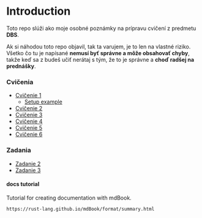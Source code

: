 # Introduction

Toto repo slúži ako moje osobné poznámky na prípravu cvičení z predmetu **DBS**. 


Ak si náhodou toto repo objavil, tak ta varujem, je to len na vlastné riziko. Všetko čo tu je napísané **nemusí byť správne a môže obsahovať chyby**, takže keď sa z budeš učiť nerátaj s tým, že to je správne a **choď radšej na prednášky**.   

### Cvičenia

- [Cvičenie 1](./cviko_1/text.md)
    - [Setup example](./cviko_1/setup.md)
- [Cvičenie 2](./cviko_2/text.md)
- [Cvičenie 3](./cviko_3/text.md)
- [Cvičenie 4](./cviko_4/text.md)
- [Cvičenie 5](./cviko_5/text.md)
- [Cvičenie 6](./cviko_6/text.md)
### Zadania
- [Zadanie 2](./zadanie_2/text.md)
- [Zadanie 3](./zadanie_3/text.md)

#### docs tutorial

Tutorial for creating documentation with mdBook.

```bash
https://rust-lang.github.io/mdBook/format/summary.html
```